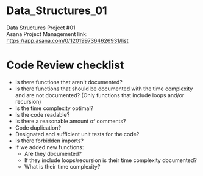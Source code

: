 # Data_Structures_01
Data Structures Project #01 <br>
Asana Project Management link: https://app.asana.com/0/1201997364626931/list


# Code Review checklist
* Is there functions that aren't documented?
* Is there functions that should be documented with the time complexity and are not documented? (Only functions that include loops and/or recursion)
* Is the time complexity optimal?
* Is the code readable?
* Is there a reasonable amount of comments?
* Code duplication?
* Designated and sufficient unit tests for the code?
* Is there forbidden imports?
* If we added new functions:
  * Are they documented? 
  * If they include loops/recursion is their time complexity documented?
  * What is their time complexity?
